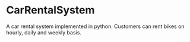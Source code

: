 # CarRentalSystem
A car rental system implemented in python. Customers can rent bikes on hourly, daily and weekly basis.
